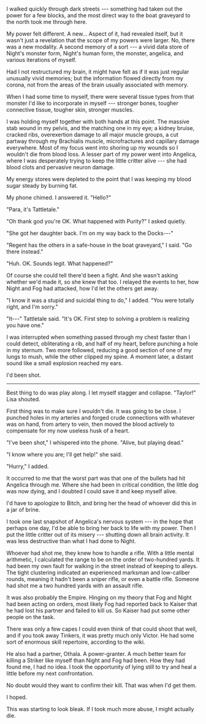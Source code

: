 I walked quickly through dark streets --- something had taken out the power for a few
blocks, and the most direct way to the boat graveyard to the north took me through here.

My power felt different. A new... Aspect of it, had revealed itself, but it wasn't just a
revelation that the scope of my powers were larger. No, there was a new modality. A second
memory of a sort --- a vivid data store of Night's monster form, Night's human form, the monster,
angelica, and various iterations of myself.

Had I not restructured my brain, it might have felt as if it was just regular unusually vivid
memories; but the information flowed directly from my corona, not from the areas of the brain
usually associated with memory.

When I had some time to myself, there were several tissue types from that monster I'd
like to incorporate in myself --- stronger bones, tougher connective tissue, tougher skin,
stronger muscles.

I was holding myself together with both hands at this point. The massive stab wound in my
pelvis, and the matching one in my eye; a kidney bruise, cracked ribs, overexertion damage to
all major muscle groups, a cut partway through my Brachialis muscle, microfractures and capillary
damage everywhere. Most of my focus went into shoring up my wounds so I wouldn't die from blood
loss. A lesser part of my power went into Angelica, where I was desperately trying to keep the little
critter alive --- she had blood clots and pervasive neuron damage.

My energy stores were depleted to the point that I was keeping my blood sugar steady by burning
fat.

My phone chimed. I answered it. "Hello?"

"Para, it's Tattletale."

"Oh thank god you're OK. What happened with Purity?" I asked quietly.

"She got her daughter back. I'm on my way back to the Docks---"

"Regent has the others in a safe-house in the boat graveyard," I said. "Go there instead."

"Huh. OK. Sounds legit. What happened?"

Of course she could tell there'd been a fight. And she wasn't asking whether we'd made it,
so she knew that too. I relayed the events to her, how Night and Fog had attacked, how I'd
let the others get away.

"I know it was a stupid and suicidal thing to do," I added. "You were totally right, and I'm
sorry."

"It---" Tattletale said. "It's OK. First step to solving a problem is realizing you have one."

I was interrupted when something passed through my chest faster than I could detect, obliterating a rib,
and half of my heart, before punching a hole in my sternum. Two more followed, reducing a good section of
one of my lungs to mush, while the other clipped my spine. A moment later, a distant sound like
a small explosion reached my ears.

I'd been shot.

----

Best thing to do was play along. I let myself stagger and collapse. "Taylor!" Lisa shouted.

First thing was to make sure I wouldn't die. It was going to be close. I punched holes in my arteries and
forged crude connections with whatever was on hand, from artery to vein, then moved the blood actively to
compensate for my now useless husk of a heart.

"I've been shot," I whispered into the phone. "Alive, but playing dead."

"I know where you are; I'll get help!" she said.

"Hurry," I added.

It occurred to me that the worst part was that one of the bullets had hit Angelica through me. Where
she had been in critical condition, the little dog was now dying, and I doubted I could save it and
keep myself alive.

I'd have to apologize to Bitch, and bring her the head of whoever did this in a jar of brine.

I took one last snapshot of Angelica's nervous system --- in the hope that
perhaps one day, I'd be able to bring her back to life with my power. Then I put the little critter
out of its misery --- shutting down all brain activity. It was less destructive than what I had done
to Night.

Whoever had shot me, they knew how to handle a rifle. With a little mental arithmetic, I calculated
the range to be on the order of two-hundred yards. It had been my own fault for walking in the street
instead of keeping to alleys. The tight clustering indicated an experienced marksman and low-caliber rounds,
meaning it hadn't been a sniper rifle, or even a battle rifle. Someone had shot me a two hundred yards with
an assault rifle.

It was also probably the Empire. Hinging on my theory that Fog and Night had been acting on orders,
most likely Fog had reported back to Kaiser that he had lost his partner and failed to kill us. So Kaiser
had put some other people on the task.

There was only a few capes I could even think of that could shoot that well, and if you took away Tinkers,
it was pretty much only Victor. He had some sort of enormous skill repertoire, according to the wiki.

He also had a partner, Othala. A power-granter. A much better team for killing a Striker like myself
than Night and Fog had been. How they had found me, I had no idea. I took the opportunity of lying still
to try and heal a little before my next confrontation.

No doubt would they want to confirm their kill. That was when I'd get them.

I hoped.

This was starting to look bleak. If I took much more abuse, I might actually die.

